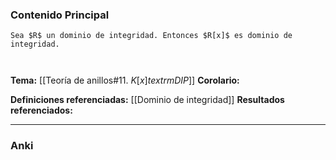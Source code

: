 ### Contenido Principal

```ad-theorem
Sea $R$ un dominio de integridad. Entonces $R[x]$ es dominio de integridad.
```

```ad-proof


```

**Tema:** [[Teoría de anillos#11. $K[x] textrm{ DIP}$]]
**Corolario:**

**Definiciones referenciadas:** [[Dominio de integridad]]
**Resultados referenciados:**

---
### Anki
